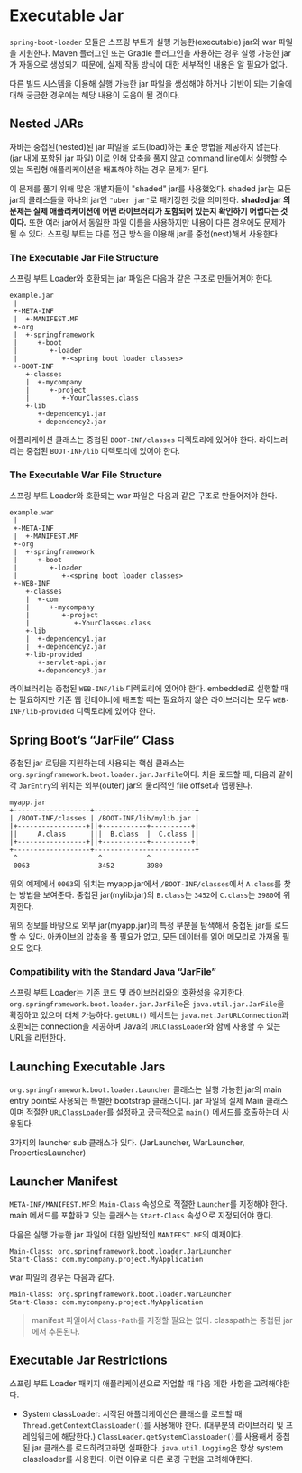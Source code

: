 # Executable Jar

`spring-boot-loader` 모듈은 스프링 부트가 실행 가능한(executable) jar와 war 파일을 지원한다. Maven 플러그인 또는 Gradle 플러그인을 사용하는 경우 실행 가능한 jar가 자동으로 생성되기 때문에, 실제 작동 방식에 대한 세부적인 내용은 알 필요가 없다.

다른 빌드 시스템을 이용해 실행 가능한 jar 파일을 생성해야 하거나 기반이 되는 기술에 대해 궁금한 경우에는 해당 내용이 도움이 될 것이다.

## Nested JARs
자바는 중첩된(nested)된 jar 파일을 로드(load)하는 표준 방법을 제공하지 않는다. (jar 내에 포함된 jar 파일) 이로 인해 압축을 풀지 않고 command line에서 실행할 수 있는 독립형 애플리케이션을 배포해야 하는 경우 문제가 된다.

이 문제를 풀기 위해 많은 개발자들이 "shaded" jar를 사용했었다. shaded jar는 모든 jar의 클래스들을 하나의 jar인 `"uber jar"`로 패키징한 것을 의미한다. **shaded jar
의 문제는 실제 애플리케이션에 어떤 라이브러리가 포함되어 있는지 확인하기 어렵다는 것이다.** 또한 여러 jar에서 동일한 파일 이름을 사용하지만 내용이 다른 경우에도 문제가 될 수 있다. 스프링 부트는 다른 접근 방식을 이용해 jar를 중첩(nest)해서 사용한다.

### The Executable Jar File Structure
스프링 부트 Loader와 호환되는 jar 파일은 다음과 같은 구조로 만들어져야 한다.

```
example.jar
 |
 +-META-INF
 |  +-MANIFEST.MF
 +-org
 |  +-springframework
 |     +-boot
 |        +-loader
 |           +-<spring boot loader classes>
 +-BOOT-INF
    +-classes
    |  +-mycompany
    |     +-project
    |        +-YourClasses.class
    +-lib
       +-dependency1.jar
       +-dependency2.jar
```

애플리케이션 클래스는 중첩된 `BOOT-INF/classes` 디렉토리에 있어야 한다. 라이브러리는 중첩된 `BOOT-INF/lib` 디렉토리에 있어야 한다.

### The Executable War File Structure
스프링 부트 Loader와 호환되는 war 파일은 다음과 같은 구조로 만들어져야 한다.


```
example.war
 |
 +-META-INF
 |  +-MANIFEST.MF
 +-org
 |  +-springframework
 |     +-boot
 |        +-loader
 |           +-<spring boot loader classes>
 +-WEB-INF
    +-classes
    |  +-com
    |     +-mycompany
    |        +-project
    |           +-YourClasses.class
    +-lib
    |  +-dependency1.jar
    |  +-dependency2.jar
    +-lib-provided
       +-servlet-api.jar
       +-dependency3.jar
```

라이브러리는 중첩된 `WEB-INF/lib` 디렉토리에 있어야 한다. embedded로 실행할 때는 필요하지만 기존 웹 컨테이너에 배포할 때는 필요하지 않은 라이브러리는 모두 `WEB-INF/lib-provided` 디렉토리에 있어야 한다.

## Spring Boot’s “JarFile” Class
중첩된 jar 로딩을 지원하는데 사용되는 핵심 클래스는 `org.springframework.boot.loader.jar.JarFile`이다. 처음 로드할 때, 다음과 같이 각 `JarEntry`의 위치는 외부(outer) jar의 물리적인 file offset과 맵핑된다.

```
myapp.jar
+-------------------+-------------------------+
| /BOOT-INF/classes | /BOOT-INF/lib/mylib.jar |
|+-----------------+||+-----------+----------+|
||     A.class      |||  B.class  |  C.class ||
|+-----------------+||+-----------+----------+|
+-------------------+-------------------------+
 ^                    ^           ^
 0063                 3452        3980
```

위의 예제에서 `0063`의 위치는 myapp.jar에서 `/BOOT-INF/classes`에서 `A.class`를 찾는 방법을 보여준다. 중첩된 jar(mylib.jar)의 `B.class`는 `3452`에 `C.class`는 `3980`에 위치한다.

위의 정보를 바탕으로 외부 jar(myapp.jar)의 특정 부분을 탐색해서 중첩된 jar를 로드할 수 있다. 아카이브의 압축을 풀 필요가 없고, 모든 데이터를 읽어 메모리로 가져올 필요도 없다.

### Compatibility with the Standard Java “JarFile”
스프링 부트 Loader는 기존 코드 및 라이브러리와의 호환성을 유지한다. `org.springframework.boot.loader.jar.JarFile`은 `java.util.jar.JarFile`을 확장하고 있으며 대체 가능하다. `getURL()` 메서드는 `java.net.JarURLConnection`과 호환되는 connection을 제공하며 Java의 `URLClassLoader`와 함께 사용할 수 있는 URL을 리턴한다.

## Launching Executable Jars
`org.springframework.boot.loader.Launcher` 클래스는 실행 가능한 jar의 main entry point로 사용되는 특별한 bootstrap 클래스이다. jar 파일의 실제 Main 클래스이며 적절한 `URLClassLoader`를 설정하고 궁극적으로 `main()` 메서드를 호출하는데 사용된다.

3가지의 launcher sub 클래스가 있다. (JarLauncher, WarLauncher, PropertiesLauncher)

## Launcher Manifest
`META-INF/MANIFEST.MF`의 `Main-Class` 속성으로 적절한 `Launcher`를 지정해야 한다. main 메서드를 포함하고 있는 클래스는 `Start-Class` 속성으로 지정되어야 한다.

다음은 실행 가능한 jar 파일에 대한 일반적인 `MANIFEST.MF`의 예제이다.

```
Main-Class: org.springframework.boot.loader.JarLauncher
Start-Class: com.mycompany.project.MyApplication
```

war 파일의 경우는 다음과 같다.

```
Main-Class: org.springframework.boot.loader.WarLauncher
Start-Class: com.mycompany.project.MyApplication
```

> manifest 파일에서 `Class-Path`를 지정할 필요는 없다. classpath는 중첩된 jar에서 추론된다.

## Executable Jar Restrictions
스프링 부트 Loader 패키지 애플리케이션으로 작업할 때 다음 제한 사항을 고려해야한다.
- System classLoader: 시작된 애플리케이션은 클래스를 로드할 때 `Thread.getContextClassLoader()`를 사용해야 한다. (대부분의 라이브러리 및 프레임워크에 해당한다.) `ClassLoader.getSystemClassLoader()`를 사용해서 중첩된 jar 클래스를 로드하려고하면 실패한다. `java.util.Logging`은 항상 system classloader를 사용한다. 이런 이유로 다른 로깅 구현을 고려해야한다.
